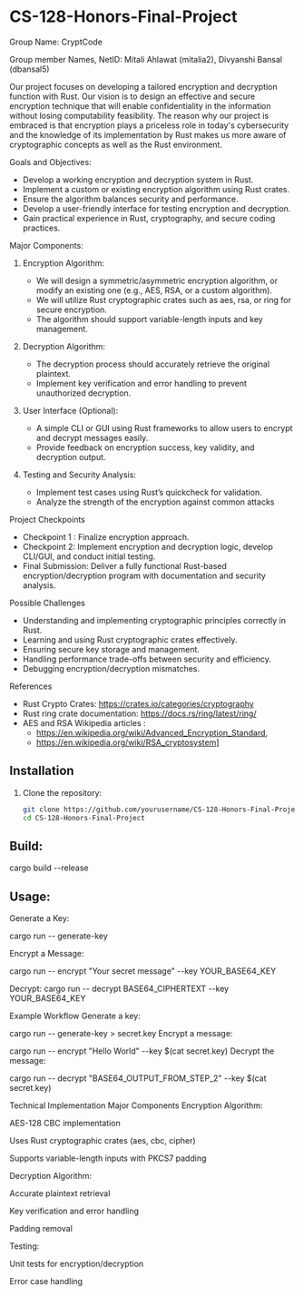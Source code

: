 # CS-128-Honors-Final-Project

Group Name: CryptCode

Group member Names, NetID: Mitali Ahlawat (mitalia2), Divyanshi Bansal (dbansal5)

Our project focuses on developing a tailored encryption and decryption function with Rust. Our
vision is to design an effective and secure encryption technique that will enable confidentiality in
the information without losing computability feasibility. The reason why our project is embraced
is that encryption plays a priceless role in today's cybersecurity and the knowledge of its
implementation by Rust makes us more aware of cryptographic concepts as well as the Rust
environment.

Goals and Objectives:
- Develop a working encryption and decryption system in Rust.
- Implement a custom or existing encryption algorithm using Rust crates.
- Ensure the algorithm balances security and performance.
- Develop a user-friendly interface for testing encryption and decryption.
- Gain practical experience in Rust, cryptography, and secure coding practices.

Major Components:

  1. Encryption Algorithm:
     - We will design a symmetric/asymmetric encryption algorithm, or modify an existing one (e.g., AES, RSA, or a custom algorithm).
     - We will utilize Rust cryptographic crates such as aes, rsa, or ring for secure encryption.
     - The algorithm should support variable-length inputs and key management.

  3. Decryption Algorithm:
     - The decryption process should accurately retrieve the original plaintext.
     - Implement key verification and error handling to prevent unauthorized decryption.

  5. User Interface (Optional):
     - A simple CLI or GUI using Rust frameworks to allow users to encrypt and decrypt messages easily.
     -  Provide feedback on encryption success, key validity, and decryption output.

  7. Testing and Security Analysis:
     - Implement test cases using Rust’s quickcheck for validation.
     - Analyze the strength of the encryption against common attacks

Project Checkpoints
- Checkpoint 1 : Finalize encryption approach.
- Checkpoint 2: Implement encryption and decryption logic, develop CLI/GUI, and conduct initial testing.
- Final Submission: Deliver a fully functional Rust-based encryption/decryption program with documentation and security analysis.

Possible Challenges
- Understanding and implementing cryptographic principles correctly in Rust.
- Learning and using Rust cryptographic crates effectively.
- Ensuring secure key storage and management.
- Handling performance trade-offs between security and efficiency.
- Debugging encryption/decryption mismatches.

References
- Rust Crypto Crates: https://crates.io/categories/cryptography
- Rust ring crate documentation: https://docs.rs/ring/latest/ring/
- AES and RSA Wikipedia articles :
  - https://en.wikipedia.org/wiki/Advanced_Encryption_Standard,
  - https://en.wikipedia.org/wiki/RSA_cryptosystem]


## Installation

1. Clone the repository:
   ```bash
   git clone https://github.com/yourusername/CS-128-Honors-Final-Project.git
   cd CS-128-Honors-Final-Project

## Build: 
cargo build --release

## Usage:
Generate a Key:

cargo run -- generate-key

Encrypt a Message:

cargo run -- encrypt "Your secret message" --key YOUR_BASE64_KEY

Decrypt:
cargo run -- decrypt BASE64_CIPHERTEXT --key YOUR_BASE64_KEY

Example Workflow
Generate a key:

cargo run -- generate-key > secret.key
Encrypt a message:

cargo run -- encrypt "Hello World" --key $(cat secret.key)
Decrypt the message:

cargo run -- decrypt "BASE64_OUTPUT_FROM_STEP_2" --key $(cat secret.key)

Technical Implementation
Major Components
Encryption Algorithm:

AES-128 CBC implementation

Uses Rust cryptographic crates (aes, cbc, cipher)

Supports variable-length inputs with PKCS7 padding

Decryption Algorithm:

Accurate plaintext retrieval

Key verification and error handling

Padding removal

Testing:

Unit tests for encryption/decryption

Error case handling





